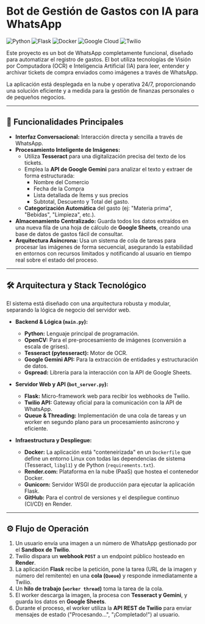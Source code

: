 # Bot de Gestión de Gastos con IA para WhatsApp

![Python](https://img.shields.io/badge/Python-3.11-3776AB?style=for-the-badge&logo=python) ![Flask](https://img.shields.io/badge/Flask-000000?style=for-the-badge&logo=flask&logoColor=white) ![Docker](https://img.shields.io/badge/Docker-2496ED?style=for-the-badge&logo=docker&logoColor=white) ![Google Cloud](https://img.shields.io/badge/Google_Cloud-4285F4?style=for-the-badge&logo=google-cloud&logoColor=white) ![Twilio](https://img.shields.io/badge/Twilio-F22F46?style=for-the-badge&logo=twilio&logoColor=white)

Este proyecto es un bot de WhatsApp completamente funcional, diseñado para automatizar el registro de gastos. El bot utiliza tecnologías de Visión por Computadora (OCR) e Inteligencia Artificial (IA) para leer, entender y archivar tickets de compra enviados como imágenes a través de WhatsApp.

La aplicación está desplegada en la nube y operativa 24/7, proporcionando una solución eficiente y a medida para la gestión de finanzas personales o de pequeños negocios.

---

## 🚀 Funcionalidades Principales

-   **Interfaz Conversacional:** Interacción directa y sencilla a través de WhatsApp.
-   **Procesamiento Inteligente de Imágenes:**
    -   Utiliza **Tesseract** para una digitalización precisa del texto de los tickets.
    -   Emplea la **API de Google Gemini** para analizar el texto y extraer de forma estructurada:
        -   Nombre del Comercio
        -   Fecha de la Compra
        -   Lista detallada de Ítems y sus precios
        -   Subtotal, Descuento y Total del gasto.
    -   **Categorización Automática** del gasto (ej: "Materia prima", "Bebidas", "Limpieza", etc.).
-   **Almacenamiento Centralizado:** Guarda todos los datos extraídos en una nueva fila de una hoja de cálculo de **Google Sheets**, creando una base de datos de gastos fácil de consultar.
-   **Arquitectura Asíncrona:** Usa un sistema de cola de tareas para procesar las imágenes de forma secuencial, asegurando la estabilidad en entornos con recursos limitados y notificando al usuario en tiempo real sobre el estado del proceso.

---

## 🛠️ Arquitectura y Stack Tecnológico

El sistema está diseñado con una arquitectura robusta y modular, separando la lógica de negocio del servidor web.

-   **Backend & Lógica (`main.py`):**
    -   **Python:** Lenguaje principal de programación.
    -   **OpenCV:** Para el pre-procesamiento de imágenes (conversión a escala de grises).
    -   **Tesseract (pytesseract):** Motor de OCR.
    -   **Google Gemini API:** Para la extracción de entidades y estructuración de datos.
    -   **Gspread:** Librería para la interacción con la API de Google Sheets.

-   **Servidor Web y API (`bot_server.py`):**
    -   **Flask:** Micro-framework web para recibir los webhooks de Twilio.
    -   **Twilio API:** Gateway oficial para la comunicación con la API de WhatsApp.
    -   **Queue & Threading:** Implementación de una cola de tareas y un worker en segundo plano para un procesamiento asíncrono y eficiente.

-   **Infraestructura y Despliegue:**
    -   **Docker:** La aplicación está "conteneirizada" en un `Dockerfile` que define un entorno Linux con todas las dependencias de sistema (Tesseract, `libgl1`) y de Python (`requirements.txt`).
    -   **Render.com:** Plataforma en la nube (PaaS) que hostea el contenedor Docker.
    -   **Gunicorn:** Servidor WSGI de producción para ejecutar la aplicación Flask.
    -   **GitHub:** Para el control de versiones y el despliegue continuo (CI/CD) en Render.

---

## ⚙️ Flujo de Operación

1.  Un usuario envía una imagen a un número de WhatsApp gestionado por el **Sandbox de Twilio**.
2.  Twilio dispara un **webhook `POST`** a un endpoint público hosteado en **Render**.
3.  La aplicación **Flask** recibe la petición, pone la tarea (URL de la imagen y número del remitente) en una **cola (`Queue`)** y responde inmediatamente a Twilio.
4.  Un **hilo de trabajo (`worker thread`)** toma la tarea de la cola.
5.  El worker descarga la imagen, la procesa con **Tesseract y Gemini**, y guarda los datos en **Google Sheets**.
6.  Durante el proceso, el worker utiliza la **API REST de Twilio** para enviar mensajes de estado ("Procesando...", "¡Completado!") al usuario.